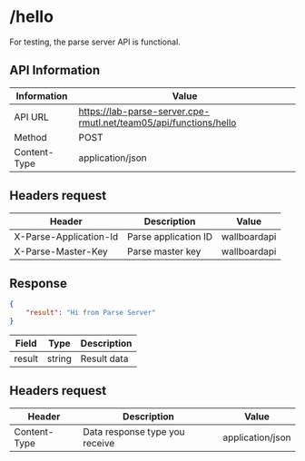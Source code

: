 # /hello
For testing, the parse server API is functional. 


## API Information
| Information  | Value                                                             |
|--------------|-------------------------------------------------------------------|
| API URL      | https://lab-parse-server.cpe-rmutl.net/team05/api/functions/hello |
| Method       | POST                                                              |
| Content-Type | application/json                                                  |

## Headers request
| Header                 | Description          | Value        |
|------------------------|----------------------|--------------|
| X-Parse-Application-Id | Parse application ID | wallboardapi |
| X-Parse-Master-Key     | Parse master key     | wallboardapi |


## Response
```json
{
    "result": "Hi from Parse Server"
}
```

| Field  | Type   | Description |
|--------|--------|-------------|
| result | string | Result data |

## Headers request
| Header       | Description                    | Value            |
|--------------|--------------------------------|------------------|
| Content-Type | Data response type you receive | application/json |

